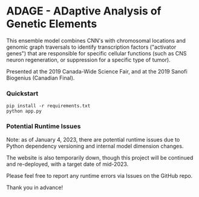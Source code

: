 # ADAGE - ADaptive Analysis of Genetic Elements

This ensemble model combines CNN's with chromosomal locations and genomic graph traversals to identify transcription factors ("activator genes") that are responsible for specific cellular functions (such as CNS neuron regeneration, or suppression for a specific type of tumor).

Presented at the 2019 Canada-Wide Science Fair, and at the 2019 Sanofi Biogenius (Canadian Final).

### Quickstart

```
pip install -r requirements.txt
python app.py
```

### Potential Runtime Issues

Note: as of January 4, 2023, there are potential runtime issues due to Python dependency versioning and internal model dimension changes.

The website is also temporarily down, though this project will be continued and re-deployed, with a target date of mid-2023.

Please feel free to report any runtime errors via Issues on the GitHub repo.

Thank you in advance!
